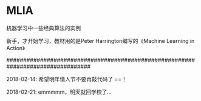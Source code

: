 # MLIA
机器学习中一些经典算法的实例

新手，才开始学习，教材用的是Peter Harrington编写的《Machine Learning in Action》

#################################################################################

2018-02-14:
希望明年情人节不要再敲代码了 ==！

2018-02-21:
emmmmm，明天就回学校了...
